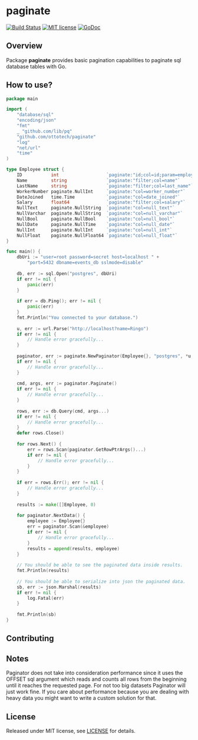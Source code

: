 # paginate 
[![Build Status](https://travis-ci.org/ottotech/paginate.svg?branch=master)](https://travis-ci.org/ottotech/paginate)
[![MIT license](http://img.shields.io/badge/license-MIT-brightgreen.svg)](http://opensource.org/licenses/MIT)
[![GoDoc](https://godoc.org/github.com/ottotech/paginate?status.svg)](https://godoc.org/github.com/ottotech/paginate)

## Overview

Package **paginate** provides basic pagination capabilities to paginate sql database tables with Go.

## How to use?

```go
package main

import (
	"database/sql"
	"encoding/json"
	"fmt"
	_ "github.com/lib/pq"
	"github.com/ottotech/paginate"
	"log"
	"net/url"
	"time"
)

type Employee struct {
	ID           int                  `paginate:"id;col=id;param=employee_id"`
	Name         string               `paginate:"filter;col=name"`
	LastName     string               `paginate:"filter;col=last_name"`
	WorkerNumber paginate.NullInt     `paginate:"col=worker_number"`
	DateJoined   time.Time            `paginate:"col=date_joined"`
	Salary       float64              `paginate:"filter;col=salary"`
	NullText     paginate.NullString  `paginate:"col=null_text"`
	NullVarchar  paginate.NullString  `paginate:"col=null_varchar"`
	NullBool     paginate.NullBool    `paginate:"col=null_bool"`
	NullDate     paginate.NullTime    `paginate:"col=null_date"`
	NullInt      paginate.NullInt     `paginate:"col=null_int"`
	NullFloat    paginate.NullFloat64 `paginate:"col=null_float"`
}

func main() {
    dbUri := "user=root password=secret host=localhost " +
        "port=5432 dbname=events_db sslmode=disable"
    
    db, err := sql.Open("postgres", dbUri)
    if err != nil {
        panic(err)
    }
    
    if err = db.Ping(); err != nil {
        panic(err)
    }
    fmt.Println("You connected to your database.")
    
    u, err := url.Parse("http://localhost?name=Ringo")
    if err != nil {
        // Handle error gracefully...
    }
    
    paginator, err := paginate.NewPaginator(Employee{}, "postgres", *u, paginate.TableName("employees"))
    if err != nil {
        // Handle error gracefully...
    }
    
    cmd, args, err := paginator.Paginate()
    if err != nil {
        // Handle error gracefully...
    }
    
    rows, err := db.Query(cmd, args...)
    if err != nil {
        // Handle error gracefully...
    }
    defer rows.Close()
    
    for rows.Next() {
        err = rows.Scan(paginator.GetRowPtrArgs()...)
        if err != nil {
            // Handle error gracefully...
        }
    }
    
    if err = rows.Err(); err != nil {
        // Handle error gracefully...
    }
    
    results := make([]Employee, 0)
    
    for paginator.NextData() {
        employee := Employee{}
        err = paginator.Scan(&employee)
        if err != nil {
            // Handle error gracefully...
        }
        results = append(results, employee)
    }
    
    // You should be able to see the paginated data inside results. 
    fmt.Println(results)
    
    // You should be able to serialize into json the paginated data.
    sb, err := json.Marshal(results)
    if err != nil {
        log.Fatal(err)
    }
    
    fmt.Println(sb)
}
```

## Contributing

## Notes

Paginator does not take into consideration performance since it uses the OFFSET sql argument
which reads and counts all rows from the beginning until it reaches the requested page. For
not too big datasets Paginator will just work fine. If you care about performance because you
are dealing with heavy data you might want to write a custom solution for that.

## License
Released under MIT license, see [LICENSE](https://github.com/ottotech/paginate/blob/master/LICENSE.md) for details.